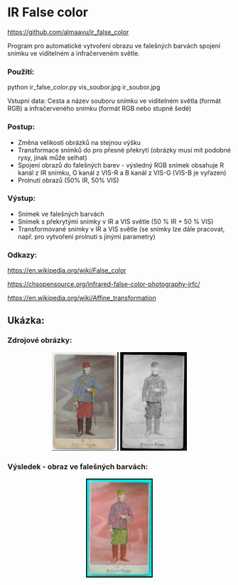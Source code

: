 # IR False color
https://github.com/almaavu/ir_false_color

Program pro automatické vytvoření obrazu ve falešných barvách spojení snímku ve viditelném a infračerveném světle.

###  Použití:
python ir_false_color.py vis_soubor.jpg ir_soubor.jpg  

Vstupní data: 
Cesta a název souboru snímku ve viditelném světla (formát RGB) a infračerveného snímku (formát RGB nebo stupně šedé)

###  Postup:
- Změna velikosti obrázků na stejnou výšku
- Transformace snímků do pro přesné překrytí (obrázky musí mít podobné rysy, jinak  může selhat)
- Spojení obrazů do falešných barev - výsledný RGB snímek obsahuje R kanál z IR snímku,
     G kanál z VIS-R a B kanál z VIS-G (VIS-B je vyřazen)
- Prolnutí obrazů (50% IR, 50% VIS)

###  Výstup:
- Snímek ve falešných barvách
- Snímek s překrytými snímky v IR a VIS světle (50 % IR + 50 % VIS)
- Transformované snímky v IR a VIS světle (se snímky lze dále pracovat, např. pro vytvoření prolnutí s jinými parametry)


###   Odkazy:

https://en.wikipedia.org/wiki/False_color

https://chsopensource.org/infrared-false-color-photography-irfc/

https://en.wikipedia.org/wiki/Affine_transformation


## Ukázka:

### Zdrojové obrázky:
<p align="center">
  <img src="samples/vis_image.jpg" width="150" title="">
  <img src="samples/ir_image.jpg" width="150" alt="">
</p>

### Výsledek - obraz ve falešných barvách:
<p align="center">
  <img src="samples/false_color_images/ir_image_vis_image_falsecolor.png" width="150">
</p>
